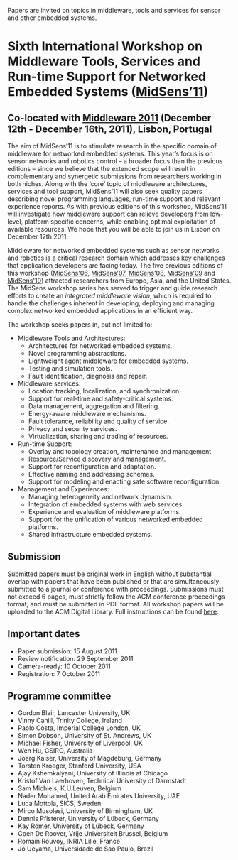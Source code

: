 <html><body><p>Papers are invited on topics in middleware, tools and services  for sensor and other embedded systems.

<!--more-->
</p><h1>Sixth International Workshop on Middleware Tools, Services and  Run-time Support for Networked Embedded Systems (<a href="http://www.midsens.org/index.html" target="_blank">MidSens’11</a>)</h1>
<h2>Co-located with <a href="http://2011.middleware-conference.org/">Middleware 2011</a> (December 12th - December 16th, 2011), Lisbon, Portugal</h2>
The aim of MidSens’11 is to stimulate research in the  specific domain of middleware for networked embedded systems. This  year’s focus is on sensor networks and robotics control – a broader  focus than the previous editions – since we believe that the extended  scope will result in complementary and synergetic submissions from  researchers working in both niches. Along with the ‘core’ topic of  middleware architectures, services and tool support, MidSens’11 will  also seek quality papers describing novel programming languages,  run-time support and relevant experience reports. As with previous  editions of this workshop, MidSens’11 will investigate how middleware  support can relieve developers from low-level, platform specific  concerns, while enabling optimal exploitation of available resources. We  hope that you will be able to join us in Lisbon on December 12th 2011.

Middleware for networked embedded systems such as sensor networks and  robotics is a critical research domain which addresses key challenges  that application developers are facing today. The five previous editions  of this workshop (<a href="http://www.cs.kuleuven.ac.be/conference/MidSens2006/">MidSens'06</a>, <a href="http://www.cs.kuleuven.be/conference/MidSens2007/">MidSens'07</a>, <a href="http://www.comp.lancs.ac.uk/computing/midsens08/">MidSens'08</a>, <a href="http://distrinet.cs.kuleuven.be/events/midsens09/">MidSens'09</a> and <a href="http://www.midsens.org/2010/"> MidSens'10</a>)  attracted researchers from Europe, Asia, and the United States. The  MidSens workshop series has served to trigger and guide research efforts  to create an <em>integrated middleware vision</em>, which is required to  handle the challenges inherent in developing, deploying and managing  complex networked embedded applications in an efficient way.

The workshop seeks papers in, but not limited to:
<ul>
	<li>Middleware Tools and Architectures:
<ul>
	<li> Architectures for networked embedded systems.</li>
	<li> Novel programming abstractions.</li>
	<li> Lightweight agent middleware for embedded systems.</li>
	<li> Testing and simulation tools.</li>
	<li> Fault identification, diagnosis and repair.</li>
</ul>
</li>
	<li>Middleware services:
<ul>
	<li> Location tracking, localization, and synchronization.</li>
	<li> Support for real-time and safety-critical systems.</li>
	<li> Data management, aggregation and filtering.</li>
	<li> Energy-aware middleware mechanisms.</li>
	<li> Fault tolerance, reliability and quality of service.</li>
	<li> Privacy and security services.</li>
	<li> Virtualization, sharing and trading of resources.</li>
</ul>
</li>
	<li>Run-time Support:
<ul>
	<li> Overlay and topology creation, maintenance and   management.</li>
	<li> Resource/Service discovery and management.</li>
	<li> Support for reconfiguration and adaptation.</li>
	<li> Effective naming and addressing schemes.</li>
	<li> Support for modeling and enacting safe software  reconfiguration.</li>
</ul>
</li>
	<li>Management and Experiences:
<ul>
	<li> Managing heterogeneity and network dynamism.</li>
	<li> Integration of embedded systems with web services.</li>
	<li> Experience and evaluation of middleware platforms.</li>
	<li> Support for the unification of various networked embedded platforms.</li>
	<li> Shared infrastructure embedded systems.</li>
</ul>
</li>
</ul>
<h2>Submission</h2>
Submitted papers must be original work in English without substantial  overlap with papers that have been published or that are simultaneously  submitted to a journal or conference with proceedings. Submissions must  not exceed 6 pages, must strictly follow the ACM conference proceedings  format, and must be submitted in PDF format.  All workshop papers will  be uploaded to the ACM Digital Library. Full instructions can be found <a href="http://www.midsens.org/2011/submission.html" target="_blank">here</a>.
<h2>Important dates</h2>
<ul>
	<li>Paper submission: 15 August 2011</li>
	<li>Review notification: 29 September 2011</li>
	<li>Camera-ready: 10 October 2011</li>
	<li>Registration: 7 October 2011</li>
</ul>
<h2>Programme committee</h2>
<ul>
	<li>Gordon Blair, Lancaster University, UK</li>
	<li>Vinny Cahill, Trinity College, Ireland</li>
	<li>Paolo Costa, Imperial College London, UK</li>
	<li>Simon Dobson, University of St. Andrews, UK</li>
	<li>Michael Fisher, University of Liverpool, UK</li>
	<li>Wen Hu, CSIRO, Australia</li>
	<li>Joerg Kaiser, University of Magdeburg, Germany</li>
	<li>Torsten Kroeger, Stanford University, USA</li>
	<li>Ajay Kshemkalyani, University of Illinois at Chicago</li>
	<li>Kristof Van Laerhoven, Technical University of Darmstadt</li>
	<li>Sam Michiels, K.U.Leuven, Belgium</li>
	<li>Nader Mohamed, United Arab Emirates University, UAE</li>
	<li>Luca Mottola, SICS, Sweden</li>
	<li>Mirco Musolesi, University of Birmingham, UK</li>
	<li>Dennis Pfisterer, University of Lübeck, Germany</li>
	<li>Kay Römer, University of Lübeck, Germany</li>
	<li>Coen De Roover, Vrije Universiteit Brussel, Belgium</li>
	<li>Romain Rouvoy, INRIA Lille, France</li>
	<li>Jo Ueyama, Universidade de Sao Paulo, Brazil</li>
</ul></body></html>